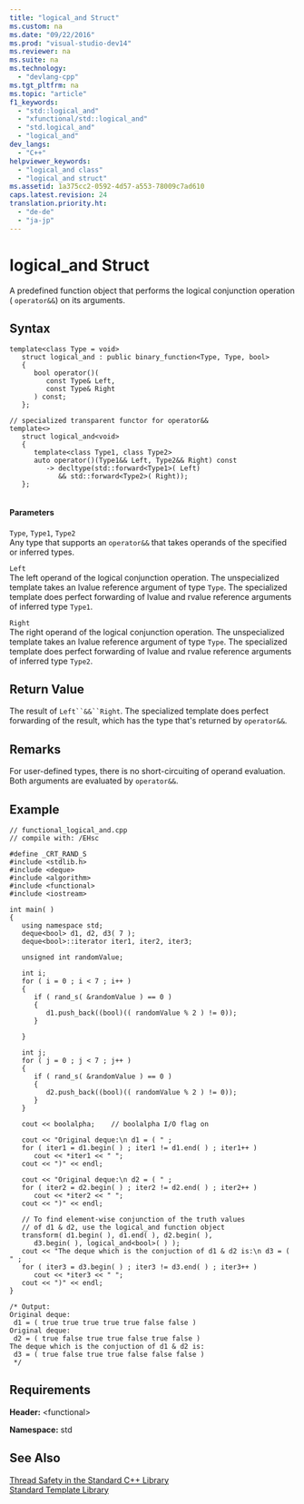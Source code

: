 ```yaml
---
title: "logical_and Struct"
ms.custom: na
ms.date: "09/22/2016"
ms.prod: "visual-studio-dev14"
ms.reviewer: na
ms.suite: na
ms.technology: 
  - "devlang-cpp"
ms.tgt_pltfrm: na
ms.topic: "article"
f1_keywords: 
  - "std::logical_and"
  - "xfunctional/std::logical_and"
  - "std.logical_and"
  - "logical_and"
dev_langs: 
  - "C++"
helpviewer_keywords: 
  - "logical_and class"
  - "logical_and struct"
ms.assetid: 1a375cc2-0592-4d57-a553-78009c7ad610
caps.latest.revision: 24
translation.priority.ht: 
  - "de-de"
  - "ja-jp"
---
```

# logical_and Struct
A predefined function object that performs the logical conjunction operation ( `operator&&`) on its arguments.  
  
## Syntax  
  
```  
template<class Type = void>  
   struct logical_and : public binary_function<Type, Type, bool>   
   {  
      bool operator()(  
         const Type& Left,   
         const Type& Right  
      ) const;  
   };  
  
// specialized transparent functor for operator&&  
template<>  
   struct logical_and<void>  
   {  
      template<class Type1, class Type2>  
      auto operator()(Type1&& Left, Type2&& Right) const  
         -> decltype(std::forward<Type1>( Left)  
            && std::forward<Type2>( Right));  
   };  
  
```  
  
#### Parameters  
 `Type`, `Type1`, `Type2`  
 Any type that supports an `operator&&` that takes operands of the specified or inferred types.  
  
 `Left`  
 The left operand of the logical conjunction operation. The unspecialized template takes an lvalue reference argument of type `Type`. The specialized template does perfect forwarding of lvalue and rvalue reference arguments of inferred type `Type1`.  
  
 `Right`  
 The right operand of the logical conjunction operation. The unspecialized template takes an lvalue reference argument of type `Type`. The specialized template does perfect forwarding of lvalue and rvalue reference arguments of inferred type `Type2`.  
  
## Return Value  
 The result of `Left``&&``Right`. The specialized template does perfect forwarding of the result, which has the type that's returned by `operator&&`.  
  
## Remarks  
 For user-defined types, there is no short-circuiting of operand evaluation. Both arguments are evaluated by `operator&&`.  
  
## Example  
  
```  
// functional_logical_and.cpp  
// compile with: /EHsc  
  
#define _CRT_RAND_S  
#include <stdlib.h>  
#include <deque>  
#include <algorithm>  
#include <functional>  
#include <iostream>  
  
int main( )  
{  
   using namespace std;  
   deque<bool> d1, d2, d3( 7 );  
   deque<bool>::iterator iter1, iter2, iter3;  
  
   unsigned int randomValue;  
  
   int i;  
   for ( i = 0 ; i < 7 ; i++ )  
   {  
      if ( rand_s( &randomValue ) == 0 )  
      {  
         d1.push_back((bool)(( randomValue % 2 ) != 0));  
      }  
  
   }  
  
   int j;  
   for ( j = 0 ; j < 7 ; j++ )  
   {  
      if ( rand_s( &randomValue ) == 0 )  
      {  
         d2.push_back((bool)(( randomValue % 2 ) != 0));  
      }  
   }  
  
   cout << boolalpha;    // boolalpha I/O flag on  
  
   cout << "Original deque:\n d1 = ( " ;  
   for ( iter1 = d1.begin( ) ; iter1 != d1.end( ) ; iter1++ )  
      cout << *iter1 << " ";  
   cout << ")" << endl;  
  
   cout << "Original deque:\n d2 = ( " ;  
   for ( iter2 = d2.begin( ) ; iter2 != d2.end( ) ; iter2++ )  
      cout << *iter2 << " ";  
   cout << ")" << endl;  
  
   // To find element-wise conjunction of the truth values  
   // of d1 & d2, use the logical_and function object  
   transform( d1.begin( ), d1.end( ), d2.begin( ),  
      d3.begin( ), logical_and<bool>( ) );  
   cout << "The deque which is the conjuction of d1 & d2 is:\n d3 = ( " ;  
   for ( iter3 = d3.begin( ) ; iter3 != d3.end( ) ; iter3++ )  
      cout << *iter3 << " ";  
   cout << ")" << endl;  
}  
  
/* Output:  
Original deque:  
 d1 = ( true true true true true false false )  
Original deque:  
 d2 = ( true false true true false true false )  
The deque which is the conjuction of d1 & d2 is:  
 d3 = ( true false true true false false false )  
 */  
```  
  
## Requirements  
 **Header:** \<functional>  
  
 **Namespace:** std  
  
## See Also  
 [Thread Safety in the Standard C++ Library](../vs140/thread-safety-in-the-c---standard-library.md)   
 [Standard Template Library](../vs140/standard-template-library.md)